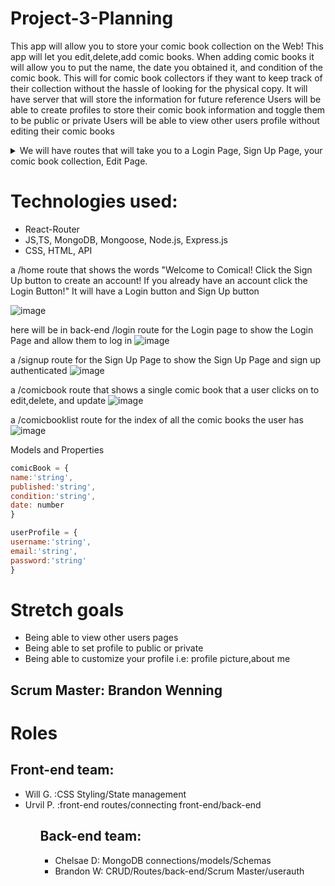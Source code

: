 # Project-3-Planning

This app will allow you to store your comic book collection on the Web!
This app will let you edit,delete,add comic books.
When adding comic books it will allow you to put the name, the date you obtained it, and condition of the comic book.
This will for comic book collectors if they want to keep track of their collection without the hassle of looking for the physical copy.
It will have server that will store the information for future reference
Users will be able to create profiles to store their comic book information and toggle them to be public or private
Users will be able to view other users profile without editing their comic books

<details>

  <summary>We will have routes that will take you to a Login Page, Sign Up Page, your comic book collection, Edit Page.</summary>
  
  # Routes
 <ul>
 <li>/login will take you to the login page</li>
 <li>/signup will take you to the sign up page</li>
 <li>/comicbooklist will take you to your comic book collection</li>
 <li>/comicbook will take you to the comic book you click on and enable you to edit/delete that particular comic book</li>
 <ul>
 
</details>

# Technologies used:
<ul>
<li>React-Router</li>
<li>JS,TS, MongoDB, Mongoose, Node.js, Express.js</li>
<li> CSS, HTML, API </li>
</ul>




a /home route that shows the words "Welcome to Comical! Click the Sign Up button to create an account! If you already have an account click the Login Button!" It will have a Login button and Sign Up button

![image](https://user-images.githubusercontent.com/102195640/180117261-880a7a5b-ceb1-455f-b885-c267ffd1ac4d.png)

here will be in back-end /login route for the Login page to show the Login Page and allow them to log in
![image](https://user-images.githubusercontent.com/102195640/180117494-3b2605de-2cd6-4030-ada3-00b064322092.png)


a /signup route for the Sign Up Page to show the Sign Up Page and sign up authenticated
![image](https://user-images.githubusercontent.com/102195640/180117560-37c8fac3-53d9-4f86-8da3-24b78751f28c.png)

a /comicbook route that shows a single comic book that a user clicks on to edit,delete, and update
![image](https://user-images.githubusercontent.com/102195640/180117796-6cea163a-23c4-4e00-814b-ae8650489c23.png)

a /comicbooklist  route for the index of all the comic books the user has
![image](https://user-images.githubusercontent.com/102195640/180117867-c66ac2ef-9455-46b1-aafa-fa45c42de006.png)


Models and Properties
 ```js 
comicBook = {
name:'string',
published:'string',
condition:'string',
date: number
}

userProfile = {
username:'string',
email:'string',
password:'string'
}
```


# Stretch goals
<ul>
<li>Being able to view other users pages</li>
<li>Being able to set profile to public or private</li>
<li>Being able to customize your profile i.e: profile picture,about me</li>
</ul>

## Scrum Master: Brandon Wenning

# Roles
## Front-end team:
<ul>
<li> Will G. :CSS Styling/State management</li>
<li> Urvil P. :front-end routes/connecting front-end/back-end </li>
<ul>

## Back-end team:
<ul>
<li>Chelsae D: MongoDB connections/models/Schemas </li>
<li>Brandon W: CRUD/Routes/back-end/Scrum Master/userauth </li>
</ul>

